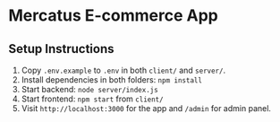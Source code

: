 # Mercatus E-commerce App

## Setup Instructions
1. Copy `.env.example` to `.env` in both `client/` and `server/`.
2. Install dependencies in both folders: `npm install`
3. Start backend: `node server/index.js`
4. Start frontend: `npm start` from `client/`
5. Visit `http://localhost:3000` for the app and `/admin` for admin panel.
